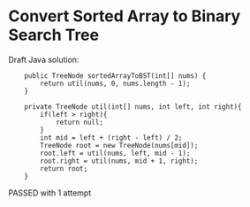 # Convert Sorted Array to Binary Search Tree
Draft Java solution:
```
    public TreeNode sortedArrayToBST(int[] nums) {
        return util(nums, 0, nums.length - 1);
    }

    private TreeNode util(int[] nums, int left, int right){
        if(left > right){
            return null;
        }
        int mid = left + (right - left) / 2;
        TreeNode root = new TreeNode(nums[mid]);
        root.left = util(nums, left, mid - 1);
        root.right = util(nums, mid + 1, right);
        return root;
    }
```
PASSED with 1 attempt